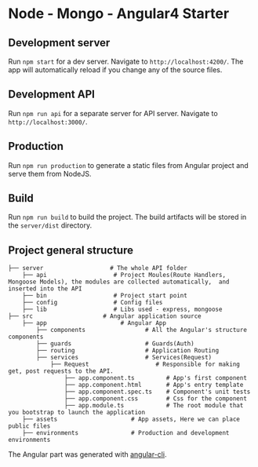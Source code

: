 # Node - Mongo - Angular4 Starter

## Development server
Run `npm start` for a dev server. Navigate to `http://localhost:4200/`. The app will automatically reload if you change any of the source files.

## Development API
Run `npm run api` for a separate server for API server. Navigate to `http://localhost:3000/`.

## Production

Run `npm run production` to generate a static files from Angular project and serve them from NodeJS.

## Build

Run `npm run build` to build the project. The build artifacts will be stored in the `server/dist` directory.

## Project general structure

    ├── server                   # The whole API folder
    	├── api                   # Project Moules(Route Handlers, Mongoose Models), the modules are collected automatically,  and inserted into the API
    	├── bin                   # Project start point
    	├── config                # Config files
    	├── lib                   # Libs used - express, mongoose
    ├── src                    # Angular application source
    	├── app                     # Angular App
    		├── components                 # All the Angular's structure components
    		├── guards                     # Guards(Auth)
    		├── routing                    # Application Routing
    		├── services                   # Services(Request)
    			├── Request                   # Responsible for making get, post requests to the API.
                    ├── app.component.ts         # App's first component
                    ├── app.component.html       # App's entry template
                    ├── app.component.spec.ts    # Component's unit tests
                    ├── app.component.css        # Css for the component
                    ├── app.module.ts            # The root module that you bootstrap to launch the application
    	├── assets                     # App assets, Here we can place public files
    	├── environments               # Production and development environments

The Angular part was generated with [angular-cli](https://github.com/angular/angular-cli).
